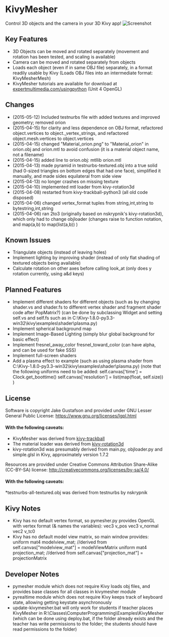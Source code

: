 # KivyMesher
Control 3D objects and the camera in your 3D Kivy app!
![Screenshot](https://raw.githubusercontent.com/expertmm/KivyMesher/master/screenshot01.png)

## Key Features
* 3D Objects can be moved and rotated separately (movement and rotation has been tested, and scaling is available)
* Camera can be moved and rotated separately from objects
* Loads each object (even if in same OBJ file) separately, in a format readily usable by Kivy (Loads OBJ files into an intermediate format: KivyMesherMesh)
* KivyMesher tutorials are available for download at [expertmultimedia.com/usingpython](http://expertmultimedia.com/usingpython/py3tutorials.html) (Unit 4 OpenGL)

## Changes
* (2015-05-12) Included testnurbs file with added textures and improved geometry; removed orion
* (2015-04-15) for clarity and less dependence on OBJ format, refactored object.vertices to object._vertex_strings, and refactored object.mesh.vertices to object.vertices
* (2015-04-15) changed "Material_orion.png" to "Material_orion" in orion.obj and orion.mtl to avoid confusion (it is a material object name, not a filename)
* (2015-04-15) added line to orion.obj: mtllib orion.mtl
* (2015-04-13) made pyramid in testnurbs-textured.obj into a true solid (had 0-sized triangles on bottom edges that had one face), simplified it manually, and made sides equilateral from side view
* (2015-04-13) no longer crashes on missing texture
* (2015-04-10) implemented mtl loader from kivy-rotation3d
* (2015-04-08) restarted from kivy-trackball-python3 (all old code disposed)
* (2015-04-06) changed vertex_format tuples from string,int,string to bytestring,int,string
* (2015-04-06) ran 2to3 (originally based on nskrypnik's kivy-rotation3d), which only had to change objloader (changes raise to function notation, and map(a,b) to map(list(a,b)) )

## Known Issues
* Triangulate objects (instead of leaving holes)
* Implement lighting by improving shader (instead of only flat shading of textured objects being available)
* Calculate rotation on other axes before calling look_at (only does y rotation currently, using a&d keys)

## Planned Features
* Implement different shaders for different objects (such as by changing shader.vs and shader.fs to different vertex shader and fragment shader code after PopMatrix?)
	(can be done by subclassing Widget and setting self.vs and self.fs such as in C:\Kivy-1.8.0-py3.3-win32\kivy\examples\shader\plasma.py)
* Implement spherical background map
* Implement Image-Based Lighting (simply blur global background for basic effect)
* Implement fresnel_away_color fresnel_toward_color (can have alpha, and can be used for fake SSS)
* Implement full-screen shaders
* Add a plasma effect to example (such as using plasma shader from C:\Kivy-1.8.0-py3.3-win32\kivy\examples\shader\plasma.py)
	(note that the following uniforms need to be added:
        self.canvas['time'] = Clock.get_boottime()
        self.canvas['resolution'] = list(map(float, self.size))
	)
## License
Software is copyright Jake Gustafson and provided under GNU Lesser General Public License: https://www.gnu.org/licenses/lgpl.html
#### With the following caveats:
* KivyMesher was derived from [kivy-trackball](https://github.com/nskrypnik/kivy-trackball)
* The material loader was derived from [kivy-rotation3d](https://github.com/nskrypnik/kivy-rotation3d)
* kivy-rotation3d was presumably derived from main.py, objloader.py and simple.glsl in Kivy, approximately version 1.7.2

Resources are provided under Creative Commons Attribution Share-Alike (CC-BY-SA) license: http://creativecommons.org/licenses/by-sa/4.0/

#### With the following caveats:
*testnurbs-all-textured.obj was derived from testnurbs by nskrypnik

## Kivy Notes
* Kivy has no default vertex format, so pymesher.py provides OpenGL with vertex format (& names the variables):
vec3 v_pos
vec3 v_normal
vec2 v_tc0
* Kivy has no default model view matrix, so main window provides:
uniform mat4 modelview_mat;  //derived from self.canvas["modelview_mat"] = modelViewMatrix
uniform mat4 projection_mat;  //derived from self.canvas["projection_mat"] = projectionMatrix

## Developer Notes
* pymesher module which does not require Kivy loads obj files, and provides base classes for all classes in kivymesher module
* pyrealtime module which does not require Kivy keeps track of keyboard state, allowing getting keystate asynchronously
* update-kivymesher.bat will only work for students if teacher places KivyMesher in R:\Classes\ComputerProgramming\Examples\KivyMesher
(which can be done using deploy.bat, if the folder already exists and the teacher has write permissions to the folder; the students should have read permissions to the folder)

